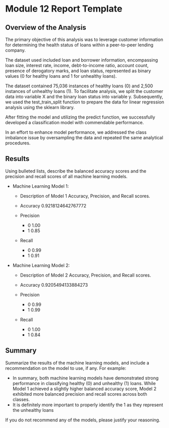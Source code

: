 # Module 12 Report Template

## Overview of the Analysis


The primary objective of this analysis was to leverage customer information for determining the health status of loans within a peer-to-peer lending company.

The dataset used included loan and borrower information, encompassing loan size, interest rate, income, debt-to-income ratio, account count, presence of derogatory marks, and loan status, represented as binary values (0 for healthy loans and 1 for unhealthy loans).

The dataset contained 75,036 instances of healthy loans (0) and 2,500 instances of unhealthy loans (1). To facilitate analysis, we split the customer data into variable X and the binary loan status into variable y. Subsequently, we used the test_train_split function to prepare the data for linear regression analysis using the sklearn library.

After fitting the model and utilizing the predict function, we successfully developed a classification model with commendable performance.

In an effort to enhance model performance, we addressed the class imbalance issue by oversampling the data and repeated the same analytical procedures.

## Results

Using bulleted lists, describe the balanced accuracy scores and the precision and recall scores of all machine learning models.

* Machine Learning Model 1:
  * Description of Model 1 Accuracy, Precision, and Recall scores.
  
  * Accuracy  0.9218124642767772

  * Precision 
      - 0 1.00 
      - 1 0.85
  * Recall 
      - 0 0.99
      - 1 0.91



* Machine Learning Model 2:
  * Description of Model 2 Accuracy, Precision, and Recall scores.
  
  * Accuracy 0.9205494133884273
  
  * Precision 
      - 0 0.99
      - 1 0.99
  * Recall 
      - 0 1.00
      - 1 0.84


## Summary

Summarize the results of the machine learning models, and include a recommendation on the model to use, if any. For example:
* In summary, both machine learning models have demonstrated strong performance in classifying healthy (0) and unhealthy (1) loans. While Model 1 achieved a slightly higher balanced accuracy score, Model 2 exhibited more balanced precision and recall scores across both classes.
* It is definitely more important to properly identify the 1 as they represent the unhealthy loans

If you do not recommend any of the models, please justify your reasoning.
